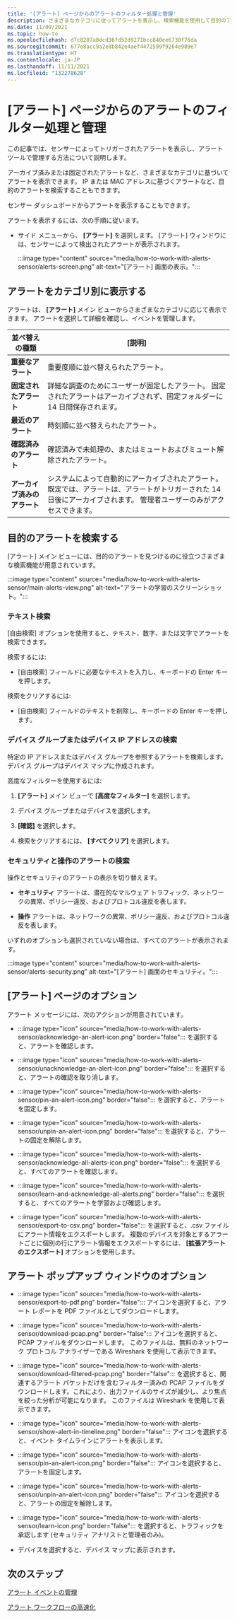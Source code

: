 ```yaml
---
title: '[アラート] ページからのアラートのフィルター処理と管理'
description: さまざまなカテゴリに従ってアラートを表示し、検索機能を使用して目的のアラートを見つけることができます。
ms.date: 11/09/2021
ms.topic: how-to
ms.openlocfilehash: d7c8207a8dcd36fd52d9271bcc840ee6730f76da
ms.sourcegitcommit: 677e8acc9a2e8b842e4aef4472599f9264e989e7
ms.translationtype: HT
ms.contentlocale: ja-JP
ms.lasthandoff: 11/11/2021
ms.locfileid: "132278628"
---
```

# <a name="filter-and-manage-alerts-from-the-alerts-page"></a>[アラート] ページからのアラートのフィルター処理と管理 

この記事では、センサーによってトリガーされたアラートを表示し、アラート ツールで管理する方法について説明します。

アーカイブ済みまたは固定されたアラートなど、さまざまなカテゴリに基づいてアラートを表示できます。 IP または MAC アドレスに基づくアラートなど、目的のアラートを検索することもできます。  

センサー ダッシュボードからアラートを表示することもできます。

アラートを表示するには、次の手順に従います。

- サイド メニューから、 **[アラート]** を選択します。 [アラート] ウィンドウには、センサーによって検出されたアラートが表示されます。

  :::image type="content" source="media/how-to-work-with-alerts-sensor/alerts-screen.png" alt-text="[アラート] 画面の表示。":::

## <a name="view-alerts-by-category"></a>アラートをカテゴリ別に表示する

アラートは、 **[アラート]** メイン ビューからさまざまなカテゴリに応じて表示できます。 アラートを選択して詳細を確認し、イベントを管理します。

| 並べ替えの種類 | [説明] |
|--|--|
| **重要なアラート** | 重要度順に並べ替えられたアラート。 |
| **固定されたアラート** | 詳細な調査のためにユーザーが固定したアラート。 固定されたアラートはアーカイブされず、固定フォルダーに 14 日間保存されます。 |
| **最近のアラート** | 時刻順に並べ替えられたアラート。 |
| **確認済みのアラート** | 確認済みで未処理の、またはミュートおよびミュート解除されたアラート。 |
| **アーカイブ済みのアラート** | システムによって自動的にアーカイブされたアラート。 既定では、アラートは、アラートがトリガーされた 14 日後にアーカイブされます。 管理者ユーザーのみがアクセスできます。 |

## <a name="search-for-alerts-of-interest"></a>目的のアラートを検索する

[アラート] メイン ビューには、目的のアラートを見つけるのに役立つさまざまな検索機能が用意されています。

:::image type="content" source="media/how-to-work-with-alerts-sensor/main-alerts-view.png" alt-text="アラートの学習のスクリーンショット。":::

### <a name="text-search"></a>テキスト検索

[自由検索] オプションを使用すると、テキスト、数字、または文字でアラートを検索できます。

検索するには:

- [自由検索] フィールドに必要なテキストを入力し、キーボードの Enter キーを押します。

検索をクリアするには:

- [自由検索] フィールドのテキストを削除し、キーボードの Enter キーを押します。

### <a name="device-group-or-device-ip-address-search"></a>デバイス グループまたはデバイス IP アドレスの検索

特定の IP アドレスまたはデバイス グループを参照するアラートを検索します。 デバイス グループはデバイス マップに作成されます。

高度なフィルターを使用するには:

1. **[アラート]** メイン ビューで **[高度なフィルター]** を選択します。

2. デバイス グループまたはデバイスを選択します。

3. **[確認]** を選択します。

4. 検索をクリアするには、 **[すべてクリア]** を選択します。

### <a name="security-versus-operational-alert-search"></a>セキュリティと操作のアラートの検索

操作とセキュリティのアラートの表示を切り替えます。

- **セキュリティ** アラートは、潜在的なマルウェア トラフィック、ネットワークの異常、ポリシー違反、およびプロトコル違反を表します。

- **操作** アラートは、ネットワークの異常、ポリシー違反、およびプロトコル違反を表します。

いずれのオプションも選択されていない場合は、すべてのアラートが表示されます。

:::image type="content" source="media/how-to-work-with-alerts-sensor/alerts-security.png" alt-text="[アラート] 画面のセキュリティ。":::

## <a name="alert-page-options"></a>[アラート] ページのオプション

アラート メッセージには、次のアクションが用意されています。

- :::image type="icon" source="media/how-to-work-with-alerts-sensor/acknowledge-an-alert-icon.png" border="false"::: を選択すると、アラートを確認します。

- :::image type="icon" source="media/how-to-work-with-alerts-sensor/unacknowledge-an-alert-icon.png" border="false"::: を選択すると、アラートの確認を取り消します。

- :::image type="icon" source="media/how-to-work-with-alerts-sensor/pin-an-alert-icon.png" border="false"::: を選択すると、アラートを固定します。

- :::image type="icon" source="media/how-to-work-with-alerts-sensor/unpin-an-alert-icon.png" border="false"::: を選択すると、アラートの固定を解除します。

- :::image type="icon" source="media/how-to-work-with-alerts-sensor/acknowledge-all-alerts-icon.png" border="false"::: を選択すると、すべてのアラートを確認します。

- :::image type="icon" source="media/how-to-work-with-alerts-sensor/learn-and-acknowledge-all-alerts.png" border="false"::: を選択すると、すべてのアラートを学習および確認します。

- :::image type="icon" source="media/how-to-work-with-alerts-sensor/export-to-csv.png" border="false"::: を選択すると、.csv ファイルにアラート情報をエクスポートします。 複数のデバイスを対象とするアラートごとに個別の行にアラート情報をエクスポートするには、 **[拡張アラートのエクスポート]** オプションを使用します。

## <a name="alert-pop-up-window-options"></a>アラート ポップアップ ウィンドウのオプション

- :::image type="icon" source="media/how-to-work-with-alerts-sensor/export-to-pdf.png" border="false"::: アイコンを選択すると、アラート レポートを PDF ファイルとしてダウンロードします。

- :::image type="icon" source="media/how-to-work-with-alerts-sensor/download-pcap.png" border="false"::: アイコンを選択すると、PCAP ファイルをダウンロードします。 このファイルは、無料のネットワーク プロトコル アナライザーである Wireshark を使用して表示できます。

- :::image type="icon" source="media/how-to-work-with-alerts-sensor/download-filtered-pcap.png" border="false"::: を選択すると、関連するアラート パケットだけを含むフィルター済みの PCAP ファイルをダウンロードします。これにより、出力ファイルのサイズが減少し、より焦点を絞った分析が可能になります。 このファイルは Wireshark を使用して表示できます。

- :::image type="icon" source="media/how-to-work-with-alerts-sensor/show-alert-in-timeline.png" border="false"::: アイコンを選択すると、イベント タイムラインにアラートを表示します。

- :::image type="icon" source="media/how-to-work-with-alerts-sensor/pin-an-alert-icon.png" border="false"::: アイコンを選択すると、アラートを固定します。

- :::image type="icon" source="media/how-to-work-with-alerts-sensor/unpin-an-alert-icon.png" border="false"::: アイコンを選択すると、アラートの固定を解除します。

- :::image type="icon" source="media/how-to-work-with-alerts-sensor/learn-icon.png" border="false"::: を選択すると、トラフィックを承認します (セキュリティ アナリストと管理者のみ)。

- デバイスを選択すると、デバイス マップに表示されます。

## <a name="next-steps"></a>次のステップ

[アラート イベントの管理](how-to-manage-the-alert-event.md)

[アラート ワークフローの高速化](how-to-accelerate-alert-incident-response.md)
